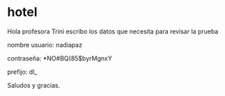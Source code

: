 # hotel

Hola profesora Trini escribo los datos que necesita para revisar la prueba

nombre usuario: nadiapaz

contraseña: *NO#BQ(85$byrMgnxY

prefijo: dl_

Saludos y gracias.
